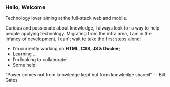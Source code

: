 ### Hello, Welcome

Technology lover aiming at the full-stack web and mobile.

Curious and passionate about knowledge, I always look for a way to help people applying technology. Migrating from the infra area, I am in the infancy of development, I can't wait to take the first steps alone!

- I’m currently working on **HTML, CSS, JS & Docker**;
- Learning ...
- I’m looking to collaborate!
- Some help!

"Power comes not from knowledge kept but from knowledge shared" ― Bill Gates
